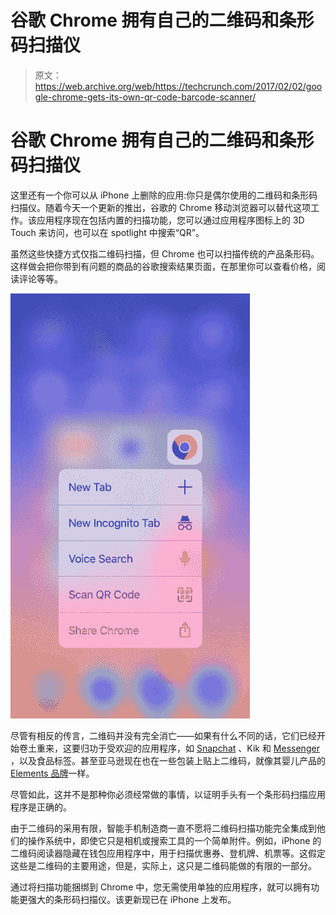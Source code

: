 # 谷歌 Chrome 拥有自己的二维码和条形码扫描仪

> 原文：<https://web.archive.org/web/https://techcrunch.com/2017/02/02/google-chrome-gets-its-own-qr-code-barcode-scanner/>

# 谷歌 Chrome 拥有自己的二维码和条形码扫描仪

这里还有一个你可以从 iPhone 上删除的应用:你只是偶尔使用的二维码和条形码扫描仪。随着今天一个更新的推出，谷歌的 Chrome 移动浏览器可以替代这项工作。该应用程序现在包括内置的扫描功能，您可以通过应用程序图标上的 3D Touch 来访问，也可以在 spotlight 中搜索“QR”。

虽然这些快捷方式仅指二维码扫描，但 Chrome 也可以扫描传统的产品条形码。这样做会把你带到有问题的商品的谷歌搜索结果页面，在那里你可以查看价格，阅读评论等等。

![img_2577](img/07c851d35242fe0f2c1696e37f068b57.png)

尽管有相反的传言，二维码并没有完全消亡——如果有什么不同的话，它们已经开始卷土重来，这要归功于受欢迎的应用程序，如 [Snapchat](https://web.archive.org/web/20230318152421/https://techcrunch.com/2015/05/04/snapcode/) 、Kik 和 [Messenger](https://web.archive.org/web/20230318152421/http://mashable.com/2016/04/08/messenger-codes/) ，以及食品标签。甚至亚马逊现在也在一些包装上贴上二维码，就像其婴儿产品的 [Elements 品牌](https://web.archive.org/web/20230318152421/https://www.amazon.com/Amazon-Elements-Wipes-Sensitive-Resealable/dp/B00M4M2UF0?th=1)一样。

尽管如此，这并不是那种你必须经常做的事情，以证明手头有一个条形码扫描应用程序是正确的。

由于二维码的采用有限，智能手机制造商一直不愿将二维码扫描功能完全集成到他们的操作系统中，即使它只是相机或搜索工具的一个简单附件。例如，iPhone 的二维码阅读器隐藏在钱包应用程序中，用于扫描优惠券、登机牌、机票等。这假定这些是二维码的主要用途，但是，实际上，这只是二维码能做的有限的一部分。

通过将扫描功能捆绑到 Chrome 中，您无需使用单独的应用程序，就可以拥有功能更强大的条形码扫描仪。该更新现已在 iPhone 上发布。
